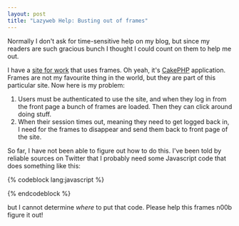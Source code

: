 ```yaml
--- 
layout: post
title: "Lazyweb Help: Busting out of frames"
---
```

<p>Normally I don't ask for time-sensitive help on my blog, but since my readers are such gracious bunch I thought I could count on them to help me out.</p>
<p>
I have a <a href='http://www.agatedepot.com'>site for work</a> that uses frames.  Oh yeah, it's <a href='http://www.cakephp.org'>CakePHP</a> application.  Frames are not my favourite thing in the world, but they are part of this particular site.  Now here is my problem:
<ol>
<li>Users must be authenticated to use the site, and when they log in from the front page a bunch of frames are loaded.  Then they can click around doing stuff.</li>
<li>When their session times out, meaning they need to get logged back in, I need for the frames to disappear and send them back to front page of the site.</li>
</ol>
</p>
<p>
So far, I have not been able to figure out how to do this.  I've been told by reliable sources on Twitter that I probably need some Javascript code that does something like this:

{% codeblock lang:javascript %}
<script type="text/javascript"> 
if (top !== self) top.location.replace(self.location.href); 
</script>
{% endcodeblock %}

but I cannot determine *where* to put that code.  Please help this frames n00b figure it out!
</p>
